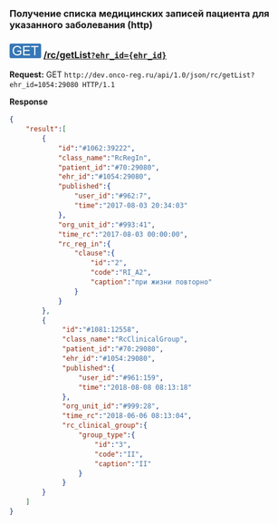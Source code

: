 ### Получение списка медицинских записей пациента для указанного заболевания (http)

### ![GET](../../../../img/get.png) [/rc/getList`?ehr_id={ehr_id}`](../index.md)

**Request:** GET `http://dev.onco-reg.ru/api/1.0/json/rc/getList?ehr_id=1054:29080 HTTP/1.1`

**Response**
```json
{
    "result":[
        {
            "id":"#1062:39222",
            "class_name":"RcRegIn",
            "patient_id":"#70:29080",
            "ehr_id":"#1054:29080",
            "published":{
                "user_id":"#962:7",
                "time":"2017-08-03 20:34:03"
            },
            "org_unit_id":"#993:41",
            "time_rc":"2017-08-03 00:00:00",
            "rc_reg_in":{
                "clause":{
                    "id":"2",
                    "code":"RI_A2",
                    "caption":"при жизни повторно"
                }
            }
        },
        {
             "id":"#1081:12558",
             "class_name":"RcClinicalGroup",
             "patient_id":"#70:29080",
             "ehr_id":"#1054:29080",
             "published":{
                 "user_id":"#961:159",
                 "time":"2018-08-08 08:13:18"
             },
             "org_unit_id":"#999:28",
             "time_rc":"2018-06-06 08:13:04",
             "rc_clinical_group":{
                 "group_type":{
                     "id":"3",
                     "code":"II",
                     "caption":"II"
                 }
             }
        }
    ]
}
```
